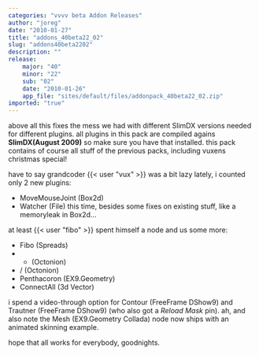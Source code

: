 ```yaml
---
categories: "vvvv beta Addon Releases"
author: "joreg"
date: "2010-01-27"
title: "addons_40beta22_02"
slug: "addons40beta2202"
description: ""
release: 
    major: "40"
    minor: "22"
    sub: "02"
    date: "2010-01-26"
    app_file: "sites/default/files/addonpack_40beta22_02.zip"
imported: "true"
---
```



above all this fixes the mess we had with different SlimDX versions needed for different plugins. all plugins in this pack are compiled agains **SlimDX(August 2009)** so make sure you have that installed. this pack contains of course all stuff of the previous packs, including vuxens christmas special!

have to say grandcoder {{< user "vux" >}} was a bit lazy lately, i counted only 2 new plugins:
* MoveMouseJoint (Box2d) 
* Watcher (File)
this time, besides some fixes on existing stuff, like a memoryleak in Box2d... 

at least {{< user "fibo" >}} spent himself a node and us some more:
* Fibo (Spreads)
* * (Octonion)
* / (Octonion)
* Penthacoron (EX9.Geometry)
* ConnectAll (3d Vector)

i spend a video-through option for Contour (FreeFrame DShow9) and Trautner (FreeFrame DShow9) (who also got a *Reload Mask* pin).
ah, and also note the Mesh (EX9.Geometry Collada) node now ships with an animated skinning example. 

hope that all works for everybody,
goodnights.